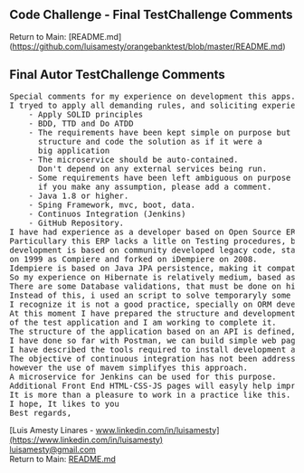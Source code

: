 ## Code Challenge - Final TestChallenge Comments
Return to Main: [README.md] (https://github.com/luisamesty/orangebanktest/blob/master/README.md)
## Final Autor TestChallenge Comments
<pre>
Special comments for my experience on development this apps.
I tryed to apply all demanding rules, and soliciting experience:
    - Apply SOLID principles
    - BDD, TTD and Do ATDD
    - The requirements have been kept simple on purpose but
      structure and code the solution as if it were a
      big application
    - The microservice should be auto-contained. 
      Don't depend on any external services being run.
    - Some requirements have been left ambiguous on purpose so,
      if you make any assumption, please add a comment.
    - Java 1.8 or higher.
    - Sping Framework, mvc, boot, data.
    - Continuos Integration (Jenkins)
    - GitHub Repository.
I have had experience as a developer based on Open Source ERP Idempiere. 
Particullary this ERP lacks a litle on Testing procedures, because most java plugin 
development is based on community developed legacy code, started 
on 1999 as Compiere and forked on iDempiere on 2008.
Idempiere is based on Java JPA persistence, making it compatible for Oracle an PostgreSQL. 
So my experience on Hibernate is relatively medium, based as selft-taught and developer curiosity. 
There are some Database validations, that must be done on hibernate project table annotations model. 
Instead of this, i used an script to solve temporaryly some table constrains. 
I recognize it is not a good practice, specially on ORM development.
At this moment I have prepared the structure and development environment
of the test application and I am working to complete it. 
The structure of the application based on an API is defined, the functional tests 
I have done so far with Postman, we can build simple web pages to do tests using a browser.
I have described the tools required to install development and production environment.
The objective of continuous integration has not been addressed in this exercise, 
however the use of mavem simplifyes this approach.
A microservice for Jenkins can be used for this purpose.
Additional Front End HTML-CSS-JS pages will easyly help improve testing on production environment.
It is more than a pleasure to work in a practice like this.
I hope, It likes to you
Best regards,  
</pre>
[Luis Amesty Linares - www.linkedin.com/in/luisamesty](https://www.linkedin.com/in/luisamesty)</br>
luisamesty@gmail.com</br>
Return to Main: [README.md](https://github.com/luisamesty/orangebanktest/blob/master/README.md)